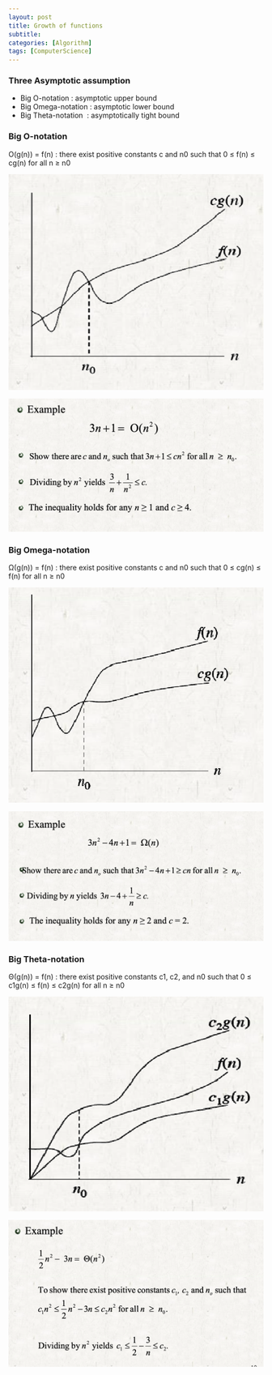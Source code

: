 ```yaml
---
layout: post
title: Growth of functions
subtitle: 
categories: [Algorithm]
tags: [ComputerScience]
---
```


### Three Asymptotic assumption 
- Big O-notation : asymptotic upper bound
- Big Omega-notation : asymptotic lower bound
- Big Theta-notation  : asymptotically tight bound

### Big O-notation
O(g(n)) = f(n)
: there exist positive constants c and n0 such that 0 ≤ f(n) ≤ cg(n) for all n ≥ n0

![7.1](/assets/images/algorithm/3.1.png)

![7.1](/assets/images/algorithm/3.2.png)

### Big Omega-notation
Ω(g(n)) = f(n)
: there exist positive constants c and n0 such that 0 ≤ cg(n) ≤ f(n) for all n ≥ n0 

![7.1](/assets/images/algorithm/3.3.png)

![7.1](/assets/images/algorithm/3.4.png)


### Big Theta-notation
Θ(g(n)) = f(n)
: there exist positive constants c1, c2, and n0 such that 0 ≤ c1g(n) ≤ f(n) ≤ c2g(n) for all n ≥ n0 

![7.1](/assets/images/algorithm/3.5.png)

![7.1](/assets/images/algorithm/3.6.png)




